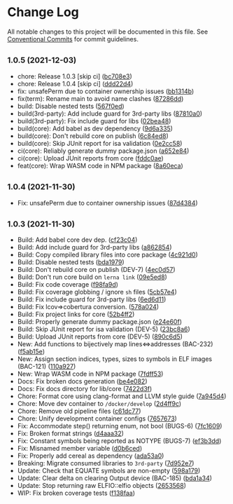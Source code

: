 # Change Log

All notable changes to this project will be documented in this file.
See [Conventional Commits](https://conventionalcommits.org) for commit guidelines.

## <small>1.0.5 (2021-12-03)</small>

* chore: Release 1.0.3 [skip ci] ([bc708e3](https://gitlab.com/pep10/pepsuite/commit/bc708e3))
* chore: Release 1.0.4 [skip ci] ([ddd22d4](https://gitlab.com/pep10/pepsuite/commit/ddd22d4))
* fix: unsafePerm due to container ownership issues ([bb1314b](https://gitlab.com/pep10/pepsuite/commit/bb1314b))
* fix(term): Rename main to avoid name clashes ([87286dd](https://gitlab.com/pep10/pepsuite/commit/87286dd))
* build: Disable nested tests ([567f0ed](https://gitlab.com/pep10/pepsuite/commit/567f0ed))
* build(3rd-party): Add include guard for 3rd-party libs ([87810a0](https://gitlab.com/pep10/pepsuite/commit/87810a0))
* build(3rd-party): Fix include guard for libs ([02bea48](https://gitlab.com/pep10/pepsuite/commit/02bea48))
* build(core): Add babel as dev dependency ([9d6a335](https://gitlab.com/pep10/pepsuite/commit/9d6a335))
* build(core): Don't rebuild core on publish ([6c84ed8](https://gitlab.com/pep10/pepsuite/commit/6c84ed8))
* build(core): Skip JUnit report for isa validation ([0e2cc58](https://gitlab.com/pep10/pepsuite/commit/0e2cc58))
* ci(core): Reliably generate dummy package.json ([a652e84](https://gitlab.com/pep10/pepsuite/commit/a652e84))
* ci(core): Upload JUnit reports from core ([fddc0ae](https://gitlab.com/pep10/pepsuite/commit/fddc0ae))
* feat(core): Wrap WASM code in NPM package ([8a60eca](https://gitlab.com/pep10/pepsuite/commit/8a60eca))





## <small>1.0.4 (2021-11-30)</small>

* Fix: unsafePerm due to container ownership issues ([87d4384](https://gitlab.com/pep10/pepsuite/commit/87d4384))





## <small>1.0.3 (2021-11-30)</small>

* Build: Add babel core dev dep. ([cf23c04](https://gitlab.com/pep10/pepsuite/commit/cf23c04))
* Build: Add include guard for 3rd-party libs ([a862854](https://gitlab.com/pep10/pepsuite/commit/a862854))
* Build: Copy compiled library files into core package ([4c921d0](https://gitlab.com/pep10/pepsuite/commit/4c921d0))
* Build: Disable nested tests ([bda1979](https://gitlab.com/pep10/pepsuite/commit/bda1979))
* Build: Don't rebuild core on publish (DEV-7) ([4ec0d57](https://gitlab.com/pep10/pepsuite/commit/4ec0d57))
* Build: Don't run core build on `lerna link` ([09e5ed8](https://gitlab.com/pep10/pepsuite/commit/09e5ed8))
* Build: Fix code coverage ([f98fa9d](https://gitlab.com/pep10/pepsuite/commit/f98fa9d))
* Build: Fix coverage globbing / ignore `sh` files ([5cb57e4](https://gitlab.com/pep10/pepsuite/commit/5cb57e4))
* Build: Fix include guard for 3rd-party libs ([6ed6d11](https://gitlab.com/pep10/pepsuite/commit/6ed6d11))
* Build: Fix lcov=>cobertura conversion. ([578a024](https://gitlab.com/pep10/pepsuite/commit/578a024))
* Build: Fix project links for core ([52b4ff2](https://gitlab.com/pep10/pepsuite/commit/52b4ff2))
* Build: Properly generate dummy package.json ([e24e60f](https://gitlab.com/pep10/pepsuite/commit/e24e60f))
* Build: Skip JUnit report for isa validation (DEV-5) ([23bc8a6](https://gitlab.com/pep10/pepsuite/commit/23bc8a6))
* Build: Upload JUnit reports from core (DEV-5) ([890c6d5](https://gitlab.com/pep10/pepsuite/commit/890c6d5))
* New: Add functions to bijectively map lines<=>addresses (BAC-232) ([f5ab15e](https://gitlab.com/pep10/pepsuite/commit/f5ab15e))
* New: Assign section indices, types, sizes to symbols in ELF images (BAC-121) ([110a927](https://gitlab.com/pep10/pepsuite/commit/110a927))
* New: Wrap WASM code in NPM package ([7fdff53](https://gitlab.com/pep10/pepsuite/commit/7fdff53))
* Docs: Fix broken docs generation ([be4e082](https://gitlab.com/pep10/pepsuite/commit/be4e082))
* Docs: Fix docs directory for lib/core ([7422d3f](https://gitlab.com/pep10/pepsuite/commit/7422d3f))
* Chore: Format core using clang-format and LLVM style guide ([7a945d4](https://gitlab.com/pep10/pepsuite/commit/7a945d4))
* Chore: Move dev container to `/docker/develop` ([2d4ff9c](https://gitlab.com/pep10/pepsuite/commit/2d4ff9c))
* Chore: Remove old pipeline files ([c61dc77](https://gitlab.com/pep10/pepsuite/commit/c61dc77))
* Chore: Unify development container configs ([7657673](https://gitlab.com/pep10/pepsuite/commit/7657673))
* Fix: Accommodate step() returning enum, not bool (BUGS-6) ([7fc1609](https://gitlab.com/pep10/pepsuite/commit/7fc1609))
* Fix: Broken format strings ([d4aaa32](https://gitlab.com/pep10/pepsuite/commit/d4aaa32))
* Fix: Constant symbols being reported as NOTYPE (BUGS-7) ([ef3b3dd](https://gitlab.com/pep10/pepsuite/commit/ef3b3dd))
* Fix: Misnamed member variable ([d0b6ced](https://gitlab.com/pep10/pepsuite/commit/d0b6ced))
* Fix: Properly add cereal as dependency ([ada53a0](https://gitlab.com/pep10/pepsuite/commit/ada53a0))
* Breaking: Migrate consumed libraries to `3rd-party` ([7d952e7](https://gitlab.com/pep10/pepsuite/commit/7d952e7))
* Update: Check that EQUATE symbols are non-empty ([598a179](https://gitlab.com/pep10/pepsuite/commit/598a179))
* Update: Clear delta on clearing Output device (BAC-185) ([bda1a34](https://gitlab.com/pep10/pepsuite/commit/bda1a34))
* Update: Stop returning raw ELFIO::elfio objects ([2653568](https://gitlab.com/pep10/pepsuite/commit/2653568))
* WIP: Fix broken coverage tests ([f138faa](https://gitlab.com/pep10/pepsuite/commit/f138faa))
